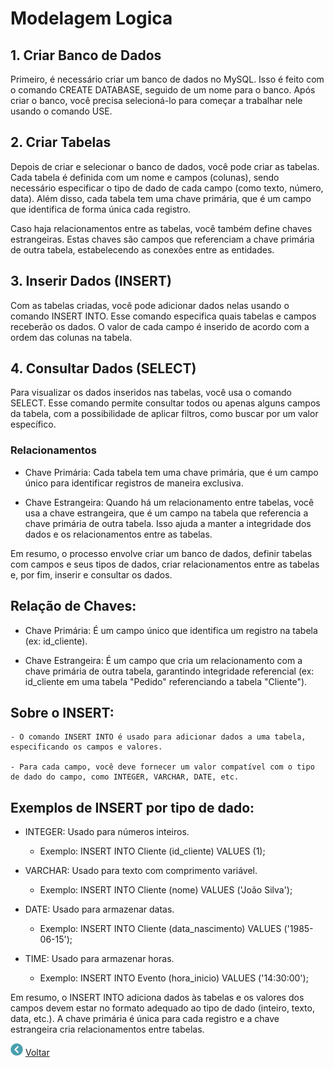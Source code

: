 # Modelagem Logica
## 1. Criar Banco de Dados
Primeiro, é necessário criar um banco de dados no MySQL. Isso é feito com o comando CREATE DATABASE, seguido de um nome para o banco. Após criar o banco, você precisa selecioná-lo para começar a trabalhar nele usando o comando USE.

## 2. Criar Tabelas
Depois de criar e selecionar o banco de dados, você pode criar as tabelas. Cada tabela é definida com um nome e campos (colunas), sendo necessário especificar o tipo de dado de cada campo (como texto, número, data). Além disso, cada tabela tem uma chave primária, que é um campo que identifica de forma única cada registro.

Caso haja relacionamentos entre as tabelas, você também define chaves estrangeiras. Estas chaves são campos que referenciam a chave primária de outra tabela, estabelecendo as conexões entre as entidades.

## 3. Inserir Dados (INSERT)
Com as tabelas criadas, você pode adicionar dados nelas usando o comando INSERT INTO. Esse comando especifica quais tabelas e campos receberão os dados. O valor de cada campo é inserido de acordo com a ordem das colunas na tabela.

## 4. Consultar Dados (SELECT)
Para visualizar os dados inseridos nas tabelas, você usa o comando SELECT. Esse comando permite consultar todos ou apenas alguns campos da tabela, com a possibilidade de aplicar filtros, como buscar por um valor específico.

### Relacionamentos
- Chave Primária: Cada tabela tem uma chave primária, que é um campo único para identificar registros de maneira exclusiva.

- Chave Estrangeira: Quando há um relacionamento entre tabelas, você usa a chave estrangeira, que é um campo na tabela que referencia a chave primária de outra tabela. Isso ajuda a manter a integridade dos dados e os relacionamentos entre as tabelas.

Em resumo, o processo envolve criar um banco de dados, definir tabelas com campos e seus tipos de dados, criar relacionamentos entre as tabelas e, por fim, inserir e consultar os dados.


## Relação de Chaves:

- Chave Primária: É um campo único que identifica um registro na tabela (ex: id_cliente).

- Chave Estrangeira: É um campo que cria um relacionamento com a chave primária de outra tabela, garantindo integridade referencial (ex: id_cliente em uma tabela "Pedido" referenciando a tabela "Cliente").

## Sobre o INSERT:

    - O comando INSERT INTO é usado para adicionar dados a uma tabela, especificando os campos e valores.

    - Para cada campo, você deve fornecer um valor compatível com o tipo de dado do campo, como INTEGER, VARCHAR, DATE, etc.

## Exemplos de INSERT por tipo de dado:

- INTEGER: Usado para números inteiros.

    - Exemplo: INSERT INTO Cliente (id_cliente) VALUES (1);

- VARCHAR: Usado para texto com comprimento variável.

    - Exemplo: INSERT INTO Cliente (nome) VALUES ('João Silva');

- DATE: Usado para armazenar datas.

    - Exemplo: INSERT INTO Cliente (data_nascimento) VALUES ('1985-06-15');

- TIME: Usado para armazenar horas.

    - Exemplo: INSERT INTO Evento (hora_inicio) VALUES ('14:30:00');

Em resumo, o INSERT INTO adiciona dados às tabelas e os valores dos campos devem estar no formato adequado ao tipo de dado (inteiro, texto, data, etc.). A chave primária é única para cada registro e a chave estrangeira cria relacionamentos entre tabelas.



[![Voltar](../imagens/DER/icons8-voltar-20.png)](../../README.md)
[Voltar](../../README.md)

